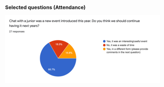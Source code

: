 
### Selected questions (Attendance)
<!-- ![att1](images/2-att1.png) -->
<!-- ![att2](images/2-att2.png) -->
<!-- ![att3](images/2-att3.png) -->
<!-- ![att4](images/2-att4.png) -->
<!-- ![att5](images/2-att5.png) -->
<!-- ![att6](images/2-att6.png) -->
![att7](images/2-att7.png)
<!-- ![att8](images/2-att8.png) -->
<!-- ![att9](images/2-att9.png) -->
